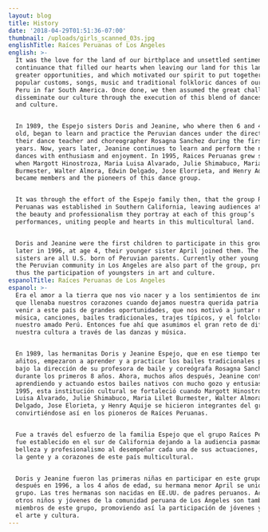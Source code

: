 ```yaml
---
layout: blog
title: History
date: '2018-04-29T01:51:36-07:00'
thumbnail: /uploads/girls_scanned_03s.jpg
englishTitle: Raíces Peruanas of Los Angeles
english: >-
  It was the love for the land of our birthplace and unsettled sentiments of
  continuance that filled our hearts when leaving our land for this land of
  greater opportunities, and which motivated our spirit to put together our
  popular customs, songs, music and traditional folkloric dances of our beloved
  Peru in far South America. Once done, we then assumed the great challenge to
  disseminate our culture through the execution of this blend of dances, music
  and culture.


  In 1989, the Espejo sisters Doris and Jeanine, who where then 6 and 4 years
  old, began to learn and practice the Peruvian dances under the direction of
  their dance teacher and choreographer Rosagna Sanchez during the first 8
  years. Now, years later, Jeanine continues to learn and perform the native
  dances with enthusiasm and enjoyment. In 1995, Raices Peruanas grew stronger
  when Margott Hinostroza, Maria Luisa Alvarado, Julie Shimabuco, Maria Lilet
  Burmester, Walter Almora, Edwin Delgado, Jose Elorrieta, and Henry Aquije,
  became members and the pioneers of this dance group.


  It was through the effort of the Espejo family then, that the group Raíces
  Peruanas was established in Southern California, leaving audiences at awe for
  the beauty and professionalism they portray at each of this group’s
  performances, uniting people and hearts in this multicultural land.


  Doris and Jeanine were the first children to participate in this group, and
  later in 1996, at age 4, their younger sister April joined them. The three
  sisters are all U.S. born of Peruvian parents. Currently other young people of
  the Peruvian community in Los Angeles are also part of the group, promoting
  thus the participation of youngsters in art and culture.
espanolTitle: Raíces Peruanas de Los Angeles
espanol: >-
  Era el amor a la tierra que nos vio nacer y a los sentimientos de inquietud
  que llenaba nuestros corazones cuando dejamos nuestra querida patria para
  venir a este país de grandes oportunidades, que nos motivó a juntar nuestra
  música, canciones, bailes tradicionales, trajes típicos, y el folclor de
  nuestro amado Perú. Entonces fue ahí que asumimos el gran reto de difundir
  nuestra cultura a través de las danzas y música.


  En 1989, las hermanitas Doris y Jeanine Espejo, que en ese tiempo tenían 6 y 4
  añitos, empezaron a aprender y a practicar los bailes tradicionales peruanos
  bajo la dirección de su profesora de baile y coreógrafa Rosagna Sanchez
  durante los primeros 8 años. Ahora, muchos años después, Jeanine continúa
  aprendiendo y actuando estos bailes nativos con mucho gozo y entusiasmo. En
  1995, esta institución cultural se fortaleció cuando Margott Hinostroza, Maria
  Luisa Alvarado, Julie Shimabuco, Maria Lilet Burmester, Walter Almora, Edwin
  Delgado, Jose Elorieta, y Henry Aquije se hicieron integrantes del grupo
  convirtiéndose así en los pioneros de Raíces Peruanas.


  Fue a través del esfuerzo de la familia Espejo que el grupo Raíces Peruanas
  fue establecido en el sur de California dejando a la audiencia pasmados por la
  belleza y profesionalismo al desempeñar cada una de sus actuaciones, uniendo a
  la gente y a corazones de este país multicultural.


  Doris y Jeanine fueron las primeras niñas en participar en este grupo, y
  después en 1996, a los 4 años de edad, su hermana menor April se unió al
  grupo. Las tres hermanas son nacidas en EE.UU. de padres peruanos. Actualmente
  otros niños y jóvenes de la comunidad peruana de Los Ángeles son también
  miembros de este grupo, promoviendo así la participación de jóvenes y niños en
  el arte y cultura.
---
```



